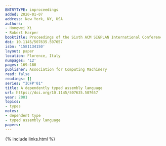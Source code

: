 ```yaml
---
ENTRYTYPE: inproceedings
added: 2020-01-07
address: New York, NY, USA
authors:
- Hongwei Xi
- Robert Harper
booktitle: Proceedings of the Sixth ACM SIGPLAN International Conference on Functional Programming
doi: 10.1145/507635.507657
isbn: '1581134150'
layout: paper
location: Florence, Italy
numpages: '12'
pages: 169–180
publisher: Association for Computing Machinery
read: false
readings: []
series: "ICFP'01"
title: A dependently typed assembly language
url: https://doi.org/10.1145/507635.507657
year: 2001
topics:
- types
notes:
- dependent type
- typed assembly language
papers:
---
```

{% include links.html %}

